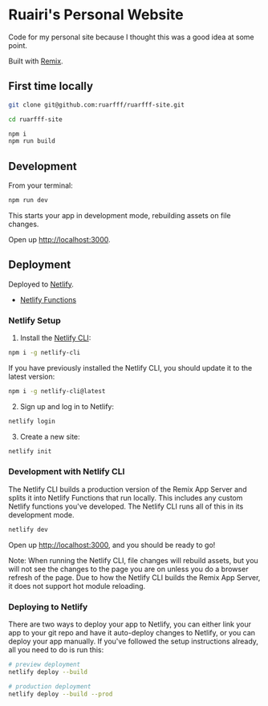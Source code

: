 # Ruairi's Personal Website

Code for my personal site because I thought this was a good idea at some point.

Built with [Remix](https://remix.run/docs).

## First time locally

```sh
git clone git@github.com:ruarfff/ruarfff-site.git

cd ruarfff-site

npm i
npm run build
```

## Development

From your terminal:

```sh
npm run dev
```

This starts your app in development mode, rebuilding assets on file changes.

Open up [http://localhost:3000](http://localhost:3000).

## Deployment

Deployed to [Netlify](https://www.netlify.com/).

- [Netlify Functions](https://www.netlify.com/products/functions/)

### Netlify Setup

1. Install the [Netlify CLI](https://www.netlify.com/products/dev/):

```sh
npm i -g netlify-cli
```

If you have previously installed the Netlify CLI, you should update it to the latest version:

```sh
npm i -g netlify-cli@latest
```

2. Sign up and log in to Netlify:

```sh
netlify login
```

3. Create a new site:

```sh
netlify init
```

### Development with Netlify CLI

The Netlify CLI builds a production version of the Remix App Server and splits it into Netlify Functions that run locally. This includes any custom Netlify functions you've developed. The Netlify CLI runs all of this in its development mode.

```sh
netlify dev
```

Open up [http://localhost:3000](http://localhost:3000), and you should be ready to go!

Note: When running the Netlify CLI, file changes will rebuild assets, but you will not see the changes to the page you are on unless you do a browser refresh of the page. Due to how the Netlify CLI builds the Remix App Server, it does not support hot module reloading.

### Deploying to Netlify

There are two ways to deploy your app to Netlify, you can either link your app to your git repo and have it auto-deploy changes to Netlify, or you can deploy your app manually. If you've followed the setup instructions already, all you need to do is run this:

```sh
# preview deployment
netlify deploy --build

# production deployment
netlify deploy --build --prod
```
